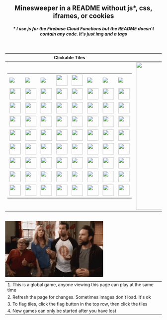 <h2 align="center">Minesweeper in a README without js*, css, iframes, or cookies</h2>
<h5 align="center">* I use js for the Firebase Cloud Functions but the README doesn't contain any code. It's just img and a tags</h5>
<br>

|Clickable Tiles|Rendered Minefield|
|--|--|
|<table align="center"><tr><td><img src="https://us-central1-readme-minesweeper.cloudfunctions.net/minesweeper/flags_remaining?digit=0" height="36"></td><td><img src="https://us-central1-readme-minesweeper.cloudfunctions.net/minesweeper/flags_remaining?digit=1" height="36"></td><td><img src="https://us-central1-readme-minesweeper.cloudfunctions.net/minesweeper/flags_remaining?digit=2" height="36"></td><td><a href="https://us-central1-readme-minesweeper.cloudfunctions.net/minesweeper/face_click"><img src="https://us-central1-readme-minesweeper.cloudfunctions.net/minesweeper/face" width="36" height="36"></a></td><td><a href="https://us-central1-readme-minesweeper.cloudfunctions.net/minesweeper/flag_button_click"><img src="https://us-central1-readme-minesweeper.cloudfunctions.net/minesweeper/flag_button" width="36" height="36"></a></td><td><img src="https://us-central1-readme-minesweeper.cloudfunctions.net/minesweeper/time_elapsed?digit=0" height="36"></td><td><img src="https://us-central1-readme-minesweeper.cloudfunctions.net/minesweeper/time_elapsed?digit=1" height="36"></td><td><img src="https://us-central1-readme-minesweeper.cloudfunctions.net/minesweeper/time_elapsed?digit=2" height="36"></td></tr><tr><td><a href="https://us-central1-readme-minesweeper.cloudfunctions.net/minesweeper/click?x=0&y=0"><img src="https://us-central1-readme-minesweeper.cloudfunctions.net/minesweeper/tile?x=0&y=0" width="36" height="36"></a></td><td><a href="https://us-central1-readme-minesweeper.cloudfunctions.net/minesweeper/click?x=1&y=0"><img src="https://us-central1-readme-minesweeper.cloudfunctions.net/minesweeper/tile?x=1&y=0" width="36" height="36"></a></td><td><a href="https://us-central1-readme-minesweeper.cloudfunctions.net/minesweeper/click?x=2&y=0"><img src="https://us-central1-readme-minesweeper.cloudfunctions.net/minesweeper/tile?x=2&y=0" width="36" height="36"></a></td><td><a href="https://us-central1-readme-minesweeper.cloudfunctions.net/minesweeper/click?x=3&y=0"><img src="https://us-central1-readme-minesweeper.cloudfunctions.net/minesweeper/tile?x=3&y=0" width="36" height="36"></a></td><td><a href="https://us-central1-readme-minesweeper.cloudfunctions.net/minesweeper/click?x=4&y=0"><img src="https://us-central1-readme-minesweeper.cloudfunctions.net/minesweeper/tile?x=4&y=0" width="36" height="36"></a></td><td><a href="https://us-central1-readme-minesweeper.cloudfunctions.net/minesweeper/click?x=5&y=0"><img src="https://us-central1-readme-minesweeper.cloudfunctions.net/minesweeper/tile?x=5&y=0" width="36" height="36"></a></td><td><a href="https://us-central1-readme-minesweeper.cloudfunctions.net/minesweeper/click?x=6&y=0"><img src="https://us-central1-readme-minesweeper.cloudfunctions.net/minesweeper/tile?x=6&y=0" width="36" height="36"></a></td><td><a href="https://us-central1-readme-minesweeper.cloudfunctions.net/minesweeper/click?x=7&y=0"><img src="https://us-central1-readme-minesweeper.cloudfunctions.net/minesweeper/tile?x=7&y=0" width="36" height="36"></a></td></tr><tr><td><a href="https://us-central1-readme-minesweeper.cloudfunctions.net/minesweeper/click?x=0&y=1"><img src="https://us-central1-readme-minesweeper.cloudfunctions.net/minesweeper/tile?x=0&y=1" width="36" height="36"></a></td><td><a href="https://us-central1-readme-minesweeper.cloudfunctions.net/minesweeper/click?x=1&y=1"><img src="https://us-central1-readme-minesweeper.cloudfunctions.net/minesweeper/tile?x=1&y=1" width="36" height="36"></a></td><td><a href="https://us-central1-readme-minesweeper.cloudfunctions.net/minesweeper/click?x=2&y=1"><img src="https://us-central1-readme-minesweeper.cloudfunctions.net/minesweeper/tile?x=2&y=1" width="36" height="36"></a></td><td><a href="https://us-central1-readme-minesweeper.cloudfunctions.net/minesweeper/click?x=3&y=1"><img src="https://us-central1-readme-minesweeper.cloudfunctions.net/minesweeper/tile?x=3&y=1" width="36" height="36"></a></td><td><a href="https://us-central1-readme-minesweeper.cloudfunctions.net/minesweeper/click?x=4&y=1"><img src="https://us-central1-readme-minesweeper.cloudfunctions.net/minesweeper/tile?x=4&y=1" width="36" height="36"></a></td><td><a href="https://us-central1-readme-minesweeper.cloudfunctions.net/minesweeper/click?x=5&y=1"><img src="https://us-central1-readme-minesweeper.cloudfunctions.net/minesweeper/tile?x=5&y=1" width="36" height="36"></a></td><td><a href="https://us-central1-readme-minesweeper.cloudfunctions.net/minesweeper/click?x=6&y=1"><img src="https://us-central1-readme-minesweeper.cloudfunctions.net/minesweeper/tile?x=6&y=1" width="36" height="36"></a></td><td><a href="https://us-central1-readme-minesweeper.cloudfunctions.net/minesweeper/click?x=7&y=1"><img src="https://us-central1-readme-minesweeper.cloudfunctions.net/minesweeper/tile?x=7&y=1" width="36" height="36"></a></td></tr><tr><td><a href="https://us-central1-readme-minesweeper.cloudfunctions.net/minesweeper/click?x=0&y=2"><img src="https://us-central1-readme-minesweeper.cloudfunctions.net/minesweeper/tile?x=0&y=2" width="36" height="36"></a></td><td><a href="https://us-central1-readme-minesweeper.cloudfunctions.net/minesweeper/click?x=1&y=2"><img src="https://us-central1-readme-minesweeper.cloudfunctions.net/minesweeper/tile?x=1&y=2" width="36" height="36"></a></td><td><a href="https://us-central1-readme-minesweeper.cloudfunctions.net/minesweeper/click?x=2&y=2"><img src="https://us-central1-readme-minesweeper.cloudfunctions.net/minesweeper/tile?x=2&y=2" width="36" height="36"></a></td><td><a href="https://us-central1-readme-minesweeper.cloudfunctions.net/minesweeper/click?x=3&y=2"><img src="https://us-central1-readme-minesweeper.cloudfunctions.net/minesweeper/tile?x=3&y=2" width="36" height="36"></a></td><td><a href="https://us-central1-readme-minesweeper.cloudfunctions.net/minesweeper/click?x=4&y=2"><img src="https://us-central1-readme-minesweeper.cloudfunctions.net/minesweeper/tile?x=4&y=2" width="36" height="36"></a></td><td><a href="https://us-central1-readme-minesweeper.cloudfunctions.net/minesweeper/click?x=5&y=2"><img src="https://us-central1-readme-minesweeper.cloudfunctions.net/minesweeper/tile?x=5&y=2" width="36" height="36"></a></td><td><a href="https://us-central1-readme-minesweeper.cloudfunctions.net/minesweeper/click?x=6&y=2"><img src="https://us-central1-readme-minesweeper.cloudfunctions.net/minesweeper/tile?x=6&y=2" width="36" height="36"></a></td><td><a href="https://us-central1-readme-minesweeper.cloudfunctions.net/minesweeper/click?x=7&y=2"><img src="https://us-central1-readme-minesweeper.cloudfunctions.net/minesweeper/tile?x=7&y=2" width="36" height="36"></a></td></tr><tr><td><a href="https://us-central1-readme-minesweeper.cloudfunctions.net/minesweeper/click?x=0&y=3"><img src="https://us-central1-readme-minesweeper.cloudfunctions.net/minesweeper/tile?x=0&y=3" width="36" height="36"></a></td><td><a href="https://us-central1-readme-minesweeper.cloudfunctions.net/minesweeper/click?x=1&y=3"><img src="https://us-central1-readme-minesweeper.cloudfunctions.net/minesweeper/tile?x=1&y=3" width="36" height="36"></a></td><td><a href="https://us-central1-readme-minesweeper.cloudfunctions.net/minesweeper/click?x=2&y=3"><img src="https://us-central1-readme-minesweeper.cloudfunctions.net/minesweeper/tile?x=2&y=3" width="36" height="36"></a></td><td><a href="https://us-central1-readme-minesweeper.cloudfunctions.net/minesweeper/click?x=3&y=3"><img src="https://us-central1-readme-minesweeper.cloudfunctions.net/minesweeper/tile?x=3&y=3" width="36" height="36"></a></td><td><a href="https://us-central1-readme-minesweeper.cloudfunctions.net/minesweeper/click?x=4&y=3"><img src="https://us-central1-readme-minesweeper.cloudfunctions.net/minesweeper/tile?x=4&y=3" width="36" height="36"></a></td><td><a href="https://us-central1-readme-minesweeper.cloudfunctions.net/minesweeper/click?x=5&y=3"><img src="https://us-central1-readme-minesweeper.cloudfunctions.net/minesweeper/tile?x=5&y=3" width="36" height="36"></a></td><td><a href="https://us-central1-readme-minesweeper.cloudfunctions.net/minesweeper/click?x=6&y=3"><img src="https://us-central1-readme-minesweeper.cloudfunctions.net/minesweeper/tile?x=6&y=3" width="36" height="36"></a></td><td><a href="https://us-central1-readme-minesweeper.cloudfunctions.net/minesweeper/click?x=7&y=3"><img src="https://us-central1-readme-minesweeper.cloudfunctions.net/minesweeper/tile?x=7&y=3" width="36" height="36"></a></td></tr><tr><td><a href="https://us-central1-readme-minesweeper.cloudfunctions.net/minesweeper/click?x=0&y=4"><img src="https://us-central1-readme-minesweeper.cloudfunctions.net/minesweeper/tile?x=0&y=4" width="36" height="36"></a></td><td><a href="https://us-central1-readme-minesweeper.cloudfunctions.net/minesweeper/click?x=1&y=4"><img src="https://us-central1-readme-minesweeper.cloudfunctions.net/minesweeper/tile?x=1&y=4" width="36" height="36"></a></td><td><a href="https://us-central1-readme-minesweeper.cloudfunctions.net/minesweeper/click?x=2&y=4"><img src="https://us-central1-readme-minesweeper.cloudfunctions.net/minesweeper/tile?x=2&y=4" width="36" height="36"></a></td><td><a href="https://us-central1-readme-minesweeper.cloudfunctions.net/minesweeper/click?x=3&y=4"><img src="https://us-central1-readme-minesweeper.cloudfunctions.net/minesweeper/tile?x=3&y=4" width="36" height="36"></a></td><td><a href="https://us-central1-readme-minesweeper.cloudfunctions.net/minesweeper/click?x=4&y=4"><img src="https://us-central1-readme-minesweeper.cloudfunctions.net/minesweeper/tile?x=4&y=4" width="36" height="36"></a></td><td><a href="https://us-central1-readme-minesweeper.cloudfunctions.net/minesweeper/click?x=5&y=4"><img src="https://us-central1-readme-minesweeper.cloudfunctions.net/minesweeper/tile?x=5&y=4" width="36" height="36"></a></td><td><a href="https://us-central1-readme-minesweeper.cloudfunctions.net/minesweeper/click?x=6&y=4"><img src="https://us-central1-readme-minesweeper.cloudfunctions.net/minesweeper/tile?x=6&y=4" width="36" height="36"></a></td><td><a href="https://us-central1-readme-minesweeper.cloudfunctions.net/minesweeper/click?x=7&y=4"><img src="https://us-central1-readme-minesweeper.cloudfunctions.net/minesweeper/tile?x=7&y=4" width="36" height="36"></a></td></tr><tr><td><a href="https://us-central1-readme-minesweeper.cloudfunctions.net/minesweeper/click?x=0&y=5"><img src="https://us-central1-readme-minesweeper.cloudfunctions.net/minesweeper/tile?x=0&y=5" width="36" height="36"></a></td><td><a href="https://us-central1-readme-minesweeper.cloudfunctions.net/minesweeper/click?x=1&y=5"><img src="https://us-central1-readme-minesweeper.cloudfunctions.net/minesweeper/tile?x=1&y=5" width="36" height="36"></a></td><td><a href="https://us-central1-readme-minesweeper.cloudfunctions.net/minesweeper/click?x=2&y=5"><img src="https://us-central1-readme-minesweeper.cloudfunctions.net/minesweeper/tile?x=2&y=5" width="36" height="36"></a></td><td><a href="https://us-central1-readme-minesweeper.cloudfunctions.net/minesweeper/click?x=3&y=5"><img src="https://us-central1-readme-minesweeper.cloudfunctions.net/minesweeper/tile?x=3&y=5" width="36" height="36"></a></td><td><a href="https://us-central1-readme-minesweeper.cloudfunctions.net/minesweeper/click?x=4&y=5"><img src="https://us-central1-readme-minesweeper.cloudfunctions.net/minesweeper/tile?x=4&y=5" width="36" height="36"></a></td><td><a href="https://us-central1-readme-minesweeper.cloudfunctions.net/minesweeper/click?x=5&y=5"><img src="https://us-central1-readme-minesweeper.cloudfunctions.net/minesweeper/tile?x=5&y=5" width="36" height="36"></a></td><td><a href="https://us-central1-readme-minesweeper.cloudfunctions.net/minesweeper/click?x=6&y=5"><img src="https://us-central1-readme-minesweeper.cloudfunctions.net/minesweeper/tile?x=6&y=5" width="36" height="36"></a></td><td><a href="https://us-central1-readme-minesweeper.cloudfunctions.net/minesweeper/click?x=7&y=5"><img src="https://us-central1-readme-minesweeper.cloudfunctions.net/minesweeper/tile?x=7&y=5" width="36" height="36"></a></td></tr><tr><td><a href="https://us-central1-readme-minesweeper.cloudfunctions.net/minesweeper/click?x=0&y=6"><img src="https://us-central1-readme-minesweeper.cloudfunctions.net/minesweeper/tile?x=0&y=6" width="36" height="36"></a></td><td><a href="https://us-central1-readme-minesweeper.cloudfunctions.net/minesweeper/click?x=1&y=6"><img src="https://us-central1-readme-minesweeper.cloudfunctions.net/minesweeper/tile?x=1&y=6" width="36" height="36"></a></td><td><a href="https://us-central1-readme-minesweeper.cloudfunctions.net/minesweeper/click?x=2&y=6"><img src="https://us-central1-readme-minesweeper.cloudfunctions.net/minesweeper/tile?x=2&y=6" width="36" height="36"></a></td><td><a href="https://us-central1-readme-minesweeper.cloudfunctions.net/minesweeper/click?x=3&y=6"><img src="https://us-central1-readme-minesweeper.cloudfunctions.net/minesweeper/tile?x=3&y=6" width="36" height="36"></a></td><td><a href="https://us-central1-readme-minesweeper.cloudfunctions.net/minesweeper/click?x=4&y=6"><img src="https://us-central1-readme-minesweeper.cloudfunctions.net/minesweeper/tile?x=4&y=6" width="36" height="36"></a></td><td><a href="https://us-central1-readme-minesweeper.cloudfunctions.net/minesweeper/click?x=5&y=6"><img src="https://us-central1-readme-minesweeper.cloudfunctions.net/minesweeper/tile?x=5&y=6" width="36" height="36"></a></td><td><a href="https://us-central1-readme-minesweeper.cloudfunctions.net/minesweeper/click?x=6&y=6"><img src="https://us-central1-readme-minesweeper.cloudfunctions.net/minesweeper/tile?x=6&y=6" width="36" height="36"></a></td><td><a href="https://us-central1-readme-minesweeper.cloudfunctions.net/minesweeper/click?x=7&y=6"><img src="https://us-central1-readme-minesweeper.cloudfunctions.net/minesweeper/tile?x=7&y=6" width="36" height="36"></a></td></tr><tr><td><a href="https://us-central1-readme-minesweeper.cloudfunctions.net/minesweeper/click?x=0&y=7"><img src="https://us-central1-readme-minesweeper.cloudfunctions.net/minesweeper/tile?x=0&y=7" width="36" height="36"></a></td><td><a href="https://us-central1-readme-minesweeper.cloudfunctions.net/minesweeper/click?x=1&y=7"><img src="https://us-central1-readme-minesweeper.cloudfunctions.net/minesweeper/tile?x=1&y=7" width="36" height="36"></a></td><td><a href="https://us-central1-readme-minesweeper.cloudfunctions.net/minesweeper/click?x=2&y=7"><img src="https://us-central1-readme-minesweeper.cloudfunctions.net/minesweeper/tile?x=2&y=7" width="36" height="36"></a></td><td><a href="https://us-central1-readme-minesweeper.cloudfunctions.net/minesweeper/click?x=3&y=7"><img src="https://us-central1-readme-minesweeper.cloudfunctions.net/minesweeper/tile?x=3&y=7" width="36" height="36"></a></td><td><a href="https://us-central1-readme-minesweeper.cloudfunctions.net/minesweeper/click?x=4&y=7"><img src="https://us-central1-readme-minesweeper.cloudfunctions.net/minesweeper/tile?x=4&y=7" width="36" height="36"></a></td><td><a href="https://us-central1-readme-minesweeper.cloudfunctions.net/minesweeper/click?x=5&y=7"><img src="https://us-central1-readme-minesweeper.cloudfunctions.net/minesweeper/tile?x=5&y=7" width="36" height="36"></a></td><td><a href="https://us-central1-readme-minesweeper.cloudfunctions.net/minesweeper/click?x=6&y=7"><img src="https://us-central1-readme-minesweeper.cloudfunctions.net/minesweeper/tile?x=6&y=7" width="36" height="36"></a></td><td><a href="https://us-central1-readme-minesweeper.cloudfunctions.net/minesweeper/click?x=7&y=7"><img src="https://us-central1-readme-minesweeper.cloudfunctions.net/minesweeper/tile?x=7&y=7" width="36" height="36"></a></td></tr></table>|<img align="center" src="https://us-central1-readme-minesweeper.cloudfunctions.net/minesweeper/field" height="475" width="370">|


<br>

<img align="left" src="https://github.com/scub3d/scub3d/blob/master/images/iasip.gif?raw=true" height="180px">
<table align="right"><tr><td>1. This is a global game, anyone viewing this page can play at the same time</td></tr><tr><td>2. Refresh the page for changes. Sometimes images don't load. It's ok</td></tr><tr><td>3. To flag tiles, click the flag button in the top row, then click the tiles</td></tr><tr><td>4. New games can only be started after you have lost</td></tr></table>